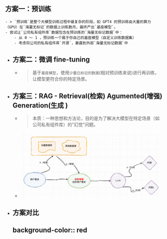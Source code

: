 ## 方案一：预训练
	- > `预训练`是整个大模型训练过程中最复杂的阶段，如 GPT4 的预训练由大量的算力（GPU）在`海量无标记`的数据上训练数月，最终产出`基座模型`。
	- 尝试让`公司私有组件库`数据包含在预训练的`海量无标记数据`中：
		- 从 0 ～ 1 ，预训练一个属于你自己的基座模型（自定义训练数据集）
		- 考虑将公司的私有组件库`开源`，暴露到外部`海量无标记数据`中
- ## 方案二：微调 fine-tuning
	- > 基于`基座模型`，使用`少量已标记的数据`(相对预训练来说)进行再训练，让模型更符合你的特定场景。
- ## 方案三：RAG - Retrieval(检索) Agumented(增强) Generation(生成 )
	- > 本质：一种思想和方法论，目的是为了解决大模型在特定场景（如公司私有组件库）的"幻觉"问题。
	- ![image.png](../assets/image_1744036915702_0.png)
- ## 方案对比
  background-color:: red
	-